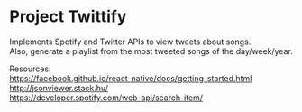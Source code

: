 # Project Twittify

Implements Spotify and Twitter APIs to view tweets about songs.<br>
Also, generate a playlist from the most tweeted songs of the day/week/year.

Resources:<br>
https://facebook.github.io/react-native/docs/getting-started.html<br>
http://jsonviewer.stack.hu/<br>
https://developer.spotify.com/web-api/search-item/<br>
